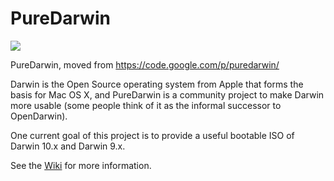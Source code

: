 PureDarwin
==========

![](https://raw.github.com/wiki/PureDarwin/PureDarwin/images/PD-Opennow.jpg)

PureDarwin, moved from https://code.google.com/p/puredarwin/

Darwin is the Open Source operating system from Apple that forms the basis for Mac OS X, and PureDarwin is a community project to make Darwin more usable (some people think of it as the informal successor to OpenDarwin).

One current goal of this project is to provide a useful bootable ISO of Darwin 10.x and Darwin 9.x.

See the [Wiki](https://github.com/PureDarwin/PureDarwin/wiki) for more information.
